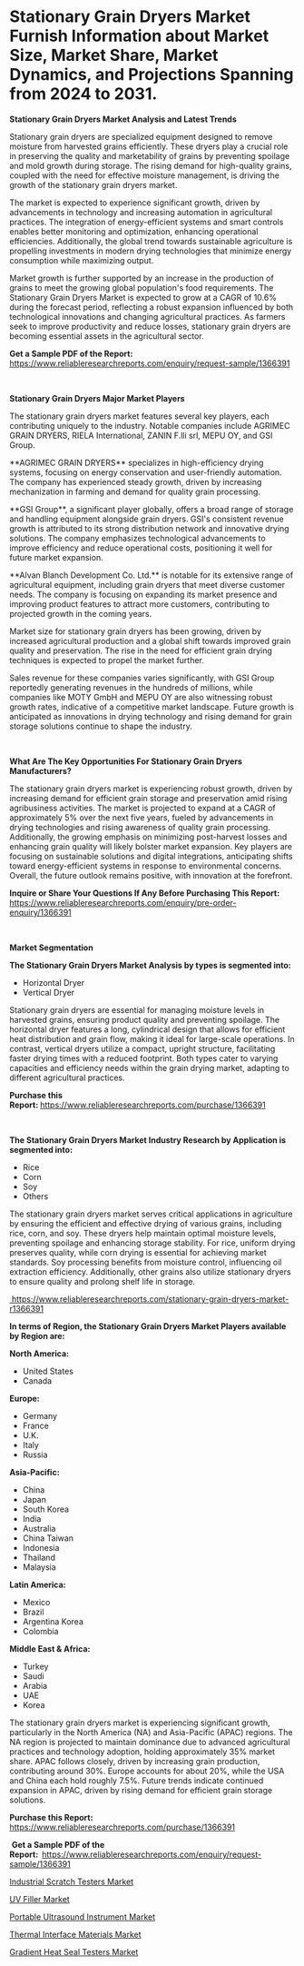 <p><h1>Stationary Grain Dryers Market Furnish Information about Market Size, Market Share, Market Dynamics, and Projections Spanning from 2024 to 2031.</h1></p><p><strong>Stationary Grain Dryers Market Analysis and Latest Trends</strong></p>
<p><p>Stationary grain dryers are specialized equipment designed to remove moisture from harvested grains efficiently. These dryers play a crucial role in preserving the quality and marketability of grains by preventing spoilage and mold growth during storage. The rising demand for high-quality grains, coupled with the need for effective moisture management, is driving the growth of the stationary grain dryers market.</p><p>The market is expected to experience significant growth, driven by advancements in technology and increasing automation in agricultural practices. The integration of energy-efficient systems and smart controls enables better monitoring and optimization, enhancing operational efficiencies. Additionally, the global trend towards sustainable agriculture is propelling investments in modern drying technologies that minimize energy consumption while maximizing output.</p><p>Market growth is further supported by an increase in the production of grains to meet the growing global population's food requirements. The Stationary Grain Dryers Market is expected to grow at a CAGR of 10.6% during the forecast period, reflecting a robust expansion influenced by both technological innovations and changing agricultural practices. As farmers seek to improve productivity and reduce losses, stationary grain dryers are becoming essential assets in the agricultural sector.</p></p>
<p><strong>Get a Sample PDF of the Report:&nbsp;</strong> <a href="https://www.reliableresearchreports.com/enquiry/request-sample/1366391?utm_campaign=11&utm_medium=2&utm_source=Github&utm_content=ia&utm_term=29102024&utm_id=stationary-grain-dryers">https://www.reliableresearchreports.com/enquiry/request-sample/1366391</a></p>
<p>&nbsp;</p>
<p><strong>Stationary Grain Dryers Major Market Players</strong></p>
<p><p>The stationary grain dryers market features several key players, each contributing uniquely to the industry. Notable companies include AGRIMEC GRAIN DRYERS, RIELA International, ZANIN F.lli srl, MEPU OY, and GSI Group.</p><p>**AGRIMEC GRAIN DRYERS** specializes in high-efficiency drying systems, focusing on energy conservation and user-friendly automation. The company has experienced steady growth, driven by increasing mechanization in farming and demand for quality grain processing. </p><p>**GSI Group**, a significant player globally, offers a broad range of storage and handling equipment alongside grain dryers. GSI's consistent revenue growth is attributed to its strong distribution network and innovative drying solutions. The company emphasizes technological advancements to improve efficiency and reduce operational costs, positioning it well for future market expansion.</p><p>**Alvan Blanch Development Co. Ltd.** is notable for its extensive range of agricultural equipment, including grain dryers that meet diverse customer needs. The company is focusing on expanding its market presence and improving product features to attract more customers, contributing to projected growth in the coming years.</p><p>Market size for stationary grain dryers has been growing, driven by increased agricultural production and a global shift towards improved grain quality and preservation. The rise in the need for efficient grain drying techniques is expected to propel the market further. </p><p>Sales revenue for these companies varies significantly, with GSI Group reportedly generating revenues in the hundreds of millions, while companies like MOTY GmbH and MEPU OY are also witnessing robust growth rates, indicative of a competitive market landscape. Future growth is anticipated as innovations in drying technology and rising demand for grain storage solutions continue to shape the industry.</p></p>
<p>&nbsp;</p>
<p><strong>What Are The Key Opportunities For Stationary Grain Dryers Manufacturers?</strong></p>
<p><p>The stationary grain dryers market is experiencing robust growth, driven by increasing demand for efficient grain storage and preservation amid rising agribusiness activities. The market is projected to expand at a CAGR of approximately 5% over the next five years, fueled by advancements in drying technologies and rising awareness of quality grain processing. Additionally, the growing emphasis on minimizing post-harvest losses and enhancing grain quality will likely bolster market expansion. Key players are focusing on sustainable solutions and digital integrations, anticipating shifts toward energy-efficient systems in response to environmental concerns. Overall, the future outlook remains positive, with innovation at the forefront.</p></p>
<p><strong>Inquire or Share Your Questions If Any Before Purchasing This Report:</strong> <a href="https://www.reliableresearchreports.com/enquiry/pre-order-enquiry/1366391?utm_campaign=11&utm_medium=2&utm_source=Github&utm_content=ia&utm_term=29102024&utm_id=stationary-grain-dryers">https://www.reliableresearchreports.com/enquiry/pre-order-enquiry/1366391</a></p>
<p>&nbsp;</p>
<p><strong>Market Segmentation</strong></p>
<p><strong>The Stationary Grain Dryers Market Analysis by types is segmented into:</strong></p>
<p><ul><li>Horizontal Dryer</li><li>Vertical Dryer</li></ul></p>
<p><p>Stationary grain dryers are essential for managing moisture levels in harvested grains, ensuring product quality and preventing spoilage. The horizontal dryer features a long, cylindrical design that allows for efficient heat distribution and grain flow, making it ideal for large-scale operations. In contrast, vertical dryers utilize a compact, upright structure, facilitating faster drying times with a reduced footprint. Both types cater to varying capacities and efficiency needs within the grain drying market, adapting to different agricultural practices.</p></p>
<p><strong>Purchase this Report:&nbsp;</strong><a href="https://www.reliableresearchreports.com/purchase/1366391?utm_campaign=11&utm_medium=2&utm_source=Github&utm_content=ia&utm_term=29102024&utm_id=stationary-grain-dryers">https://www.reliableresearchreports.com/purchase/1366391</a></p>
<p>&nbsp;</p>
<p><strong>The Stationary Grain Dryers Market Industry Research by Application is segmented into:</strong></p>
<p><ul><li>Rice</li><li>Corn</li><li>Soy</li><li>Others</li></ul></p>
<p><p>The stationary grain dryers market serves critical applications in agriculture by ensuring the efficient and effective drying of various grains, including rice, corn, and soy. These dryers help maintain optimal moisture levels, preventing spoilage and enhancing storage stability. For rice, uniform drying preserves quality, while corn drying is essential for achieving market standards. Soy processing benefits from moisture control, influencing oil extraction efficiency. Additionally, other grains also utilize stationary dryers to ensure quality and prolong shelf life in storage.</p></p>
<p><a href="https://www.reliableresearchreports.com/stationary-grain-dryers-market-r1366391?utm_campaign=11&utm_medium=2&utm_source=Github&utm_content=ia&utm_term=29102024&utm_id=stationary-grain-dryers">&nbsp;https://www.reliableresearchreports.com/stationary-grain-dryers-market-r1366391</a></p>
<p><strong>In terms of Region, the Stationary Grain Dryers Market Players available by Region are:</strong></p>
<p>
    <p> <strong> North America: </strong>
        <ul>
            <li>United States</li>
            <li>Canada</li>
        </ul>
        </p> 
    <p> <strong> Europe: </strong>
        <ul>
            <li>Germany</li>
            <li>France</li>
            <li>U.K.</li>
            <li>Italy</li>
            <li>Russia</li>
        </ul>
        </p> 
    <p> <strong> Asia-Pacific: </strong>
        <ul>
            <li>China</li>
            <li>Japan</li>
            <li>South Korea</li>
            <li>India</li>
            <li>Australia</li>
            <li>China Taiwan</li>
            <li>Indonesia</li>
            <li>Thailand</li>
            <li>Malaysia</li>
        </ul>
        </p> 
    <p> <strong> Latin America: </strong>
        <ul>
            <li>Mexico</li>
            <li>Brazil</li>
            <li>Argentina Korea</li>
            <li>Colombia</li>
        </ul>
        </p> 
    <p> <strong> Middle East & Africa: </strong>
        <ul>
            <li>Turkey</li>
            <li>Saudi</li>
            <li>Arabia</li>
            <li>UAE</li>
            <li>Korea</li>
        </ul>
    </p>
    </p>
<p><p>The stationary grain dryers market is experiencing significant growth, particularly in the North America (NA) and Asia-Pacific (APAC) regions. The NA region is projected to maintain dominance due to advanced agricultural practices and technology adoption, holding approximately 35% market share. APAC follows closely, driven by increasing grain production, contributing around 30%. Europe accounts for about 20%, while the USA and China each hold roughly 7.5%. Future trends indicate continued expansion in APAC, driven by rising demand for efficient grain storage solutions.</p></p>
<p><strong>Purchase this Report: </strong><a href="https://www.reliableresearchreports.com/purchase/1366391?utm_campaign=11&utm_medium=2&utm_source=Github&utm_content=ia&utm_term=29102024&utm_id=stationary-grain-dryers">https://www.reliableresearchreports.com/purchase/1366391</a></p>
<p>&nbsp;<strong>Get a Sample PDF of the Report:&nbsp;&nbsp;</strong><a href="https://www.reliableresearchreports.com/enquiry/request-sample/1366391?utm_campaign=11&utm_medium=2&utm_source=Github&utm_content=ia&utm_term=29102024&utm_id=stationary-grain-dryers">https://www.reliableresearchreports.com/enquiry/request-sample/1366391</a></p>
<p><strong></strong></p>
<p><p><a href="https://issuu.com/reportprime-2/docs/industrial-scratch-testers-market-s_fe34ea7b1e0942?utm_campaign=11&utm_medium=2&utm_source=Github&utm_content=ia&utm_term=29102024&utm_id=stationary-grain-dryers">Industrial Scratch Testers Market</a></p><p><a href="https://www.linkedin.com/pulse/deep-dive-uv-filler-market-itstrends-segmentation-competitive-wsnre?utm_campaign=11&utm_medium=2&utm_source=Github&utm_content=ia&utm_term=29102024&utm_id=stationary-grain-dryers">UV Filler Market</a></p><p><a href="https://github.com/kimhelmer83/Market-Research-Report-List-1/blob/main/portable-ultrasound-instrument-market.md?utm_campaign=11&utm_medium=2&utm_source=Github&utm_content=ia&utm_term=29102024&utm_id=stationary-grain-dryers">Portable Ultrasound Instrument Market</a></p><p><a href="https://www.linkedin.com/pulse/in-depth-analysis-global-thermal-interface-materials-market-vhdee?utm_campaign=11&utm_medium=2&utm_source=Github&utm_content=ia&utm_term=29102024&utm_id=stationary-grain-dryers">Thermal Interface Materials Market</a></p><p><a href="https://issuu.com/reportprime-2/docs/gradient-heat-seal-testers-market-s_671b4da0e41955?utm_campaign=11&utm_medium=2&utm_source=Github&utm_content=ia&utm_term=29102024&utm_id=stationary-grain-dryers">Gradient Heat Seal Testers Market</a></p></p>